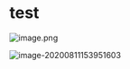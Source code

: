 # test





![image.png](https://cdn.nlark.com/yuque/0/2020/png/2334634/1597073529404-8b121fd7-938d-4a7f-b21f-cb67df2d3623.png)



![image-20200811153951603](https://gitee.com/wcyjames/notepics/raw/master/null/image-20200811153951603.png)



